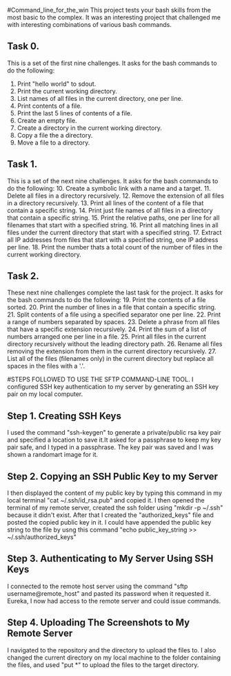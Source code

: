 #Command_line_for_the_win
This project tests your bash skills from the most basic to the complex. It was an interesting project that challenged me with interesting combinations of various bash commands.

Task 0.
-------
This is a set of the first nine challenges. It asks for the bash commands to do the following:
1. Print "hello world" to sdout.
2. Print the current working directory.
3. List names of all files in the current directory, one per line.
4. Print contents of a file.
5. Print the last 5 lines of contents of a file.
6. Create an empty file.
7. Create a directory in the current working directory.
8. Copy a file the a directory.
9. Move a file to a directory.

Task 1.
-------
This is a set of the next nine challenges. It asks for the bash commands to do the following:
10. Create a symbolic link with a name and a target.
11. Delete all files in a directory recursively.
12. Remove the extension of all files in a directory recursively.
13. Print all lines of the content of a file that contain a specific string.
14. Print just file names of all files in a directory that contain a specific string.
15. Print the relative paths, one per line for all filenames that start with a specified string.
16. Print all matching lines in all files under the current directory that start with a specified string.
17. Extract all IP addresses from files that start with a specified string, one IP address per line.
18. Print the number thats a total count of the number of files in the current working directory.

Task 2.
-------
These next nine challenges complete the last task for the project. It asks for the bash commands to do the following:
19. Print the contents of a file sorted.
20. Print the number of lines in a file that contain a specific string.
21. Split contents of a file using a specified separator one per line.
22. Print a range of numbers separated by spaces.
23. Delete a phrase from all files that have a specific extension recursively.
24. Print the sum of a list of numbers arranged one per line in a file.
25. Print all files in the current directory recursively without the leading directory path.
26. Rename all files removing the extension from them in the current directory recursively.
27. List all of the files (filenames only) in the current directory but replace all spaces in the files with a '.'.

#STEPS FOLLOWED TO USE THE SFTP COMMAND-LINE TOOL.
I configured SSH key authentication to my server by generating an SSH key pair on my local computer.

Step 1. Creating SSH Keys
-------------------------
I used the command "ssh-keygen" to generate a private/public rsa key pair and specified a location to save it.It asked for a passphrase to keep my key pair safe, and I typed in a passphrase. The key pair was saved and I was shown a randomart image for it.

Step 2. Copying an SSH Public Key to my Server
----------------------------------------------
I then displayed the content of my public key by typing this command in my local terminal "cat ~/.ssh/id_rsa.pub" and copied it.
I then opened the terminal of my remote server, created the ssh folder using "mkdir -p ~/.ssh" because it didn't exist. After that I created the "authorized_keys" file and posted the copied public key in it. I could have appended the public key string to the file by usng this command "echo public_key_string >> ~/.ssh/authorized_keys"

Step 3. Authenticating to My Server Using SSH Keys
--------------------------------------------------
I connected to the remote host server using the command "sftp username@remote_host" and pasted its password when it requested it.
Eureka, I now had access to the remote server and could issue commands.

Step 4. Uploading The Screenshots to My Remote Server
-----------------------------------------------------
I navigated to the repository and the directory to upload the files to.
I also changed the current directory on my local machine to the folder containing the files, and used "put *" to upload the files to the target directory.
